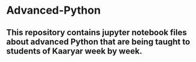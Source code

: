# Advanced-Python

## This repository contains jupyter notebook files about advanced Python that are being taught to students of Kaaryar week by week.
